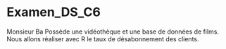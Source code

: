 # Examen_DS_C6
Monsieur Ba Possède une vidéothèque et une base de données de films.
Nous allons réaliser avec R le taux de désabonnement des clients.
